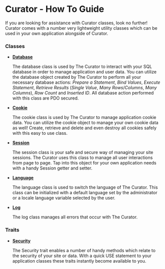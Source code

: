 # <a id="topHOWTO"></a>Curator - How To Guide

If you are looking for assistance with Curator classes, look no further! Curator comes with a number very lightweight utility classes which can be used in your own application alongside of Curator.

### Classes
- [**Database**](HOWTO/Database.md "Go to: Curator Database Class")

   The database class is used by The Curator to interact with your SQL database in order to manage application and user data. You can utilize the database object created by The Curator to perform all your necessary database actions: *Prepare a Statement*, *Bind Values*, *Execute Statement*, *Retrieve Results* (*Single Value*, *Many Rows*/*Columns*, *Many Columns*), *Row Count* and *Inserted ID*. All database action performed with this class are PDO secured.

- [**Cookie**](HOWTO/Cookie.md "Go to: Curator Cookie Class")

   The cookie class is used by The Curator to manage application cookie data. You can utilize the cookie object to manage your own cookie data as well! Create, retrieve and delete and even destroy all cookies safely with this easy to use class.

- [**Session**](HOWTO/Session.md "Go to: Curator Session Class")

   The session class is your safe and secure way of managing your site sessions. The Curator uses this class to manage all user interactions from page to page. Tap into this object for your own application needs with a handy Session getter and setter.

- [**Language**](HOWTO/Language.md "Go to: Curator Language Class")

   The language class is used to switch the language of The Curator. This class can be initialized with a default language set by the administrator or a locale language variable selected by the user.

- [**Log**](HOWTO/Log.md "Goto: Curator Log Class")

   The log class manages all errors that occur with The Curator.


### Traits
- [**Security**](HOWTO/Security.md "Go to: Curator Security Trait")

   The Security trait enables a number of handy methods which relate to the security of your site or data. With a quick USE statement to your application classes these traits instantly become available to you.
